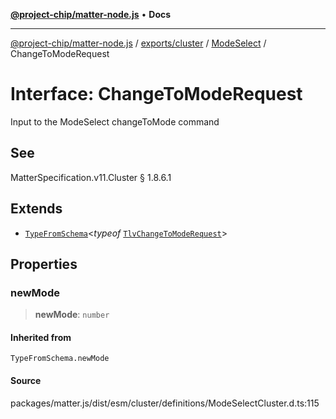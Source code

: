 [**@project-chip/matter-node.js**](../../../../../README.md) • **Docs**

***

[@project-chip/matter-node.js](../../../../../modules.md) / [exports/cluster](../../../README.md) / [ModeSelect](../README.md) / ChangeToModeRequest

# Interface: ChangeToModeRequest

Input to the ModeSelect changeToMode command

## See

MatterSpecification.v11.Cluster § 1.8.6.1

## Extends

- [`TypeFromSchema`](../../../../tlv/README.md#typefromschemas)\<*typeof* [`TlvChangeToModeRequest`](../README.md#tlvchangetomoderequest)\>

## Properties

### newMode

> **newMode**: `number`

#### Inherited from

`TypeFromSchema.newMode`

#### Source

packages/matter.js/dist/esm/cluster/definitions/ModeSelectCluster.d.ts:115
